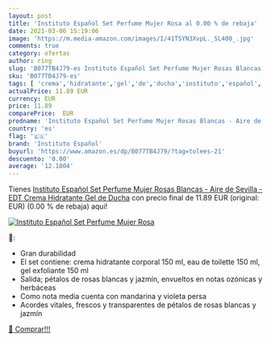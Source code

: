 ```yaml
---
layout: post
title: 'Instituto Español Set Perfume Mujer Rosa al 0.00 % de rebaja'
date: 2021-03-06 15:19:06
image: 'https://m.media-amazon.com/images/I/41TSYN3XvpL._SL400_.jpg'
comments: true
category: ofertas
author: ring
slug: 'B077TB4J79-es Instituto Español Set Perfume Mujer Rosas Blancas - Aire...'
sku: 'B077TB4J79-es'
tags: [ 'crema','hidratante','gel','de','ducha','instituto','español', ]
actualPrice: 11.89 EUR
currency: EUR
price: 11.89
comparePrice:  EUR
prodname: 'Instituto Español Set Perfume Mujer Rosas Blancas - Aire de Sevilla - EDT  Crema Hidratante  Gel de Ducha'
country: 'es'
flag: '🇪🇸'
brand: 'Instituto Español'
buyurl: 'https://www.amazon.es/dp/B077TB4J79/?tag=tolees-21'
descuento: '0.00'
average: '12.1804'
---
```


Tienes [Instituto Español Set Perfume Mujer Rosas Blancas - Aire de Sevilla - EDT  Crema Hidratante  Gel de Ducha](https://www.amazon.es/dp/B077TB4J79/?tag=tolees-21) con precio final de  11.89 EUR (original:  EUR) (0.00 %  de rebaja) aqui!

[![Instituto Español Set Perfume Mujer Rosa](https://m.media-amazon.com/images/I/41TSYN3XvpL._SL400_.jpg)](https://www.amazon.es/dp/B077TB4J79/?tag=tolees-21)

🔎:

- Gran durabilidad
- El set contiene: crema hidratante corporal 150 ml, eau de toilette 150 ml, gel exfoliante 150 ml
- Salida; pétalos de rosas blancas y jazmín, envueltos en notas ozónicas y herbáceas
- Como nota media cuenta con mandarina y violeta persa
- Acordes vitales, frescos y transparentes de pétalos de rosas blancas y jazmín

[🛒 Comprar!!!](https://www.amazon.es/dp/B077TB4J79/?tag=tolees-21)
